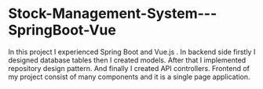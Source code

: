 # Stock-Management-System---SpringBoot-Vue

In this project I experienced Spring Boot and Vue.js . In backend side firstly I designed database tables then I created models. After that I implemented repository design pattern. And finally I created API controllers. Frontend of my project consist of many components and it is a single page application.
